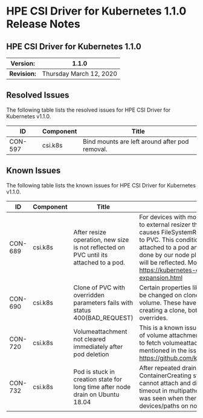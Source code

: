 # HPE CSI Driver for Kubernetes 1.1.0 Release Notes

## HPE CSI Driver for Kubernetes 1.1.0

| **Version:** |1.1.0|
|--------------|-----|
| **Revision:** | Thursday March 12, 2020 |

## Resolved Issues

The following table lists the resolved issues for HPE CSI Driver for Kubernetes v1.1.0.

|ID|Component |Title|
|--|---------|-----|
|CON-597|csi.k8s| Bind mounts are left around after pod removal.|

## Known Issues

The following table lists the known issues for HPE CSI Driver for Kubernetes v1.1.0.

|ID|Component |Title|Description|Workaround|
|--|---------|-----|-----------|----------|
|CON-689|csi.k8s| After resize operation, new size is not reflected on PVC until its attached to a pod.|For devices with mount access type, our driver indicates to external resizer that filesystem resize is required. This causes FileSystemResizePending condition to be added to PVC. This condition is only cleared when PVC is attached to a pod and device/filesystem expansion is done by our node plugin. Only after this, new PVC size will be reflected. More information can be found at https://kubernetes-csi.github.io/docs/volume-expansion.html|None|
|CON-690|csi.k8s| Clone of PVC with overridden parameters fails with status 400(BAD_REQUEST)| Certain properties like performancePolicy, dedupe cannot be changed on clone volume to differ from parent volume. These have to match with parent volume while creating a clone, both in storage class as well as PVC overrides.| Check storage class parameters and PVC overrides of clone to match with parent. These are applicable to properties like performancePolicy(with same block size) and dedupe settings, while others like IOPS can vary.|
|CON-720|csi.k8s| Volumeattachment not cleared immediately after pod deletion|This is a known issue with kubernetes where bulk verify of volume attachments is not present. This causes delay to fetch volumeattachments, which gets throttled as mentioned in the issue https://github.com/kubernetes/kubernetes/issues/84169.| Workaround as suggested by Saad at https://github.com/kubernetes/kubernetes/issues/84169#issuecomment-545692734 to overcome this issue, i.e set the following in kube-controller-manager.yaml --disable-attach-detach-reconcile-sync=true.|
|CON-732|csi.k8s|Pod is stuck in creation state for long time after node drain on Ubuntu 18.04|After repeated drain tests, pods can be stuck in ContainerCreating state for long time as node plugin cannot attach and discover device on node. This is due to timeout in multipathd when getting path information. This was seen when there are failed/stale mpath devices/paths on node lying around.|Cleanup of stale multipath devices and paths is required to fix timeout by multipathd, or node reboot is required to clear those paths..|